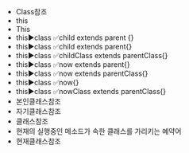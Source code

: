 ﻿- Class참조
- this
- This
- this▶️class ✅child extends parent {}
- this▶️class ✅child extends parent{}
- this▶️class ✅childClass extends parentClass{}
- this▶️class ✅now extends parent{}
- this▶️class ✅now extends parentClass{}
- this▶️class ✅now{}
- this▶️class ✅nowClass extends parentClass{}
- 본인클래스참조
- 자기클래스참조
- 클래스참조
- 현재의 실행중인 메소드가 속한 클래스를 가리키는 예약어
- 현재클래스참조
